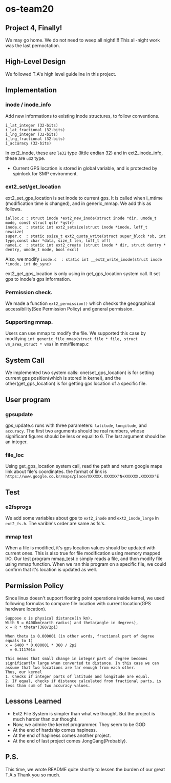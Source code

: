 # os-team20

## Project 4, Finally!
We may go home. We do not need to weep all night!!!! This all-night work was the last pernoctation.

## High-Level Design
We followed T.A's high level guideline in this project.

## Implementation
### inode / inode_info
Add new informations to existing inode structures, to follow conventions.

```
i_lat_integer (32-bits)
i_lat_fractional (32-bits)
i_lng_integer (32-bits)
i_lng_fractional (32-bits)
i_accuracy (32-bits)
```
In ext2_inode, these are `le32` type (little endian 32) and in ext2_inode_info, these are `u32` type.


* Current GPS location is stored in global variable, and is protected by spinlock for SMP environment.

###  ext2_set/get_location
ext2_set_gps_location is set inode to current gps. It is called when i_mtime (modification time is changed), and in generic_mmap.
We add this as follows.
```
ialloc.c : struct inode *ext2_new_inode(struct inode *dir, umode_t mode, const struct qstr *qstr)
inode.c  : static int ext2_setsize(struct inode *inode, loff_t newsize)
super.c  : static ssize_t ext2_quota_write(struct super_block *sb, int type,const char *data, size_t len, loff_t off)
namei.c  : static int ext2_create (struct inode * dir, struct dentry * dentry, umode_t mode, bool excl)
```

Also, we modify `inode.c  : static int __ext2_write_inode(struct inode *inode, int do_sync)`

ext2_get_gps_location is only using in get_gps_location system call. It set gps to inode's gps information.

### Permission check.
We made a function `ext2_permission()` which checks the geographical accessibility(See Permission Policy) and general permission.

### Supporting mmap.
Users can use mmap to modify the file. We supported this case by modifying  `int generic_file_mmap(struct file * file, struct vm_area_struct * vma)` in mm/filemap.c

## System Call
We implemented two system calls: one(set_gps_location) is for setting current gps position(which is stored in kernel), and the other(get_gps_location) is for getting gps location of a specific file.

## User program
### gpsupdate
gps_update.c runs with three parameters: `latitude`, `longitude`, and `accuracy`. The first two arguments should be real numbers, whose significant figures should be less or equal to 6. The last argument should be an integer.

### file_loc
Using get_gps_location system call, read the path and return google maps link about file's coordinates. 
the format of link is `https://www.google.co.kr/maps/place/XXXXXX.XXXXXX°N+XXXXXX.XXXXXX°E`

## Test
### e2fsprogs
We add some variables about gps to `ext2_inode` and `ext2_inode_large` in `ext2_fs.h`. The varible's order are same as fs's.

### mmap test
When a file is modified, it's gps location values should be updated with current ones. This is also true for file modification using memory mapped I/O. Our test program mmap_test.c simply reads a file, and then modify file using mmap function. When we ran this program on a specific file, we could confirm that it's location is updated as well.


## Permission Policy
Since linux doesn't support floating point operations inside kernel, we used following formulas to compare file location with current location(GPS hardware location).

```
Suppose x is physical distance(in km).
With R = 6400km(earth radius) and theta(angle in degrees),
x = R * theta*(360/2pi)
  
When theta is 0.000001 (in other words, fractional part of degree equals to 1)
x = 6400 * 0.000001 * 360 / 2pi
  = 0.111701m
  
This means that small change in integer part of degree becomes significantly large when converted to distance. In this case we can assume that two locations are far enough from each other.
Thus, our kernel
1. Checks if integer parts of latitude and longitude are equal.
2. If equal, checks if distance calculated from fractional parts, is less than sum of two accuracy values.
```

## Lessons Learned
* Ext2 File System is simpler than what we thought. But the project is much harder than our thought.
* Now, we admire the kernel programmer. They seem to be GOD
* At the end of hardship comes hapiness.
* At the end of hapiness comes another project.
* At the end of last project comes JongGang(Probably).

## P.S.
This time, we wrote README quite shortly to lessen the burden of our great T.A.s
Thank you so much.
